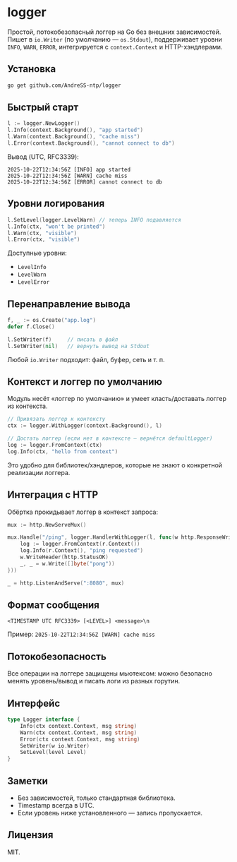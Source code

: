 # logger

Простой, потокобезопасный логгер на Go без внешних зависимостей.
Пишет в `io.Writer` (по умолчанию — `os.Stdout`), поддерживает уровни `INFO`, `WARN`, `ERROR`, интегрируется с `context.Context` и HTTP-хэндлерами.

## Установка

```bash
go get github.com/AndreSS-ntp/logger
```

## Быстрый старт

```go
l := logger.NewLogger()
l.Info(context.Background(), "app started")
l.Warn(context.Background(), "cache miss")
l.Error(context.Background(), "cannot connect to db")
```

Вывод (UTC, RFC3339):

```
2025-10-22T12:34:56Z [INFO] app started
2025-10-22T12:34:56Z [WARN] cache miss
2025-10-22T12:34:56Z [ERROR] cannot connect to db
```

## Уровни логирования

```go
l.SetLevel(logger.LevelWarn) // теперь INFO подавляется
l.Info(ctx, "won't be printed")
l.Warn(ctx, "visible")
l.Error(ctx, "visible")
```

Доступные уровни:

* `LevelInfo`
* `LevelWarn`
* `LevelError`

## Перенаправление вывода

```go
f, _ := os.Create("app.log")
defer f.Close()

l.SetWriter(f)     // писать в файл
l.SetWriter(nil)   // вернуть вывод на Stdout
```

Любой `io.Writer` подходит: файл, буфер, сеть и т. п.

## Контекст и логгер по умолчанию

Модуль несёт «логгер по умолчанию» и умеет класть/доставать логгер из контекста.

```go
// Привязать логгер к контексту
ctx := logger.WithLogger(context.Background(), l)

// Достать логгер (если нет в контексте — вернётся defaultLogger)
log := logger.FromContext(ctx)
log.Info(ctx, "hello from context")
```

Это удобно для библиотек/хэндлеров, которые не знают о конкретной реализации логгера.

## Интеграция с HTTP

Обёртка прокидывает логгер в контекст запроса:

```go
mux := http.NewServeMux()

mux.Handle("/ping", logger.HandlerWithLogger(l, func(w http.ResponseWriter, r *http.Request) {
    log := logger.FromContext(r.Context())
    log.Info(r.Context(), "ping requested")
    w.WriteHeader(http.StatusOK)
    _, _ = w.Write([]byte("pong"))
}))

_ = http.ListenAndServe(":8080", mux)
```

## Формат сообщения

```
<TIMESTAMP UTC RFC3339> [<LEVEL>] <message>\n
```

Пример: `2025-10-22T12:34:56Z [WARN] cache miss`

## Потокобезопасность

Все операции на логгере защищены мьютексом: можно безопасно менять уровень/вывод и писать логи из разных горутин.

## Интерфейс

```go
type Logger interface {
    Info(ctx context.Context, msg string)
    Warn(ctx context.Context, msg string)
    Error(ctx context.Context, msg string)
    SetWriter(w io.Writer)
    SetLevel(level Level)
}
```

## Заметки

* Без зависимостей, только стандартная библиотека.
* Timestamp всегда в UTC.
* Если уровень ниже установленного — запись пропускается.

## Лицензия

MIT.
